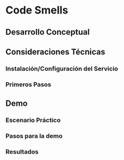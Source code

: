 # Code Smells
## Desarrollo Conceptual
## Consideraciones Técnicas
### Instalación/Configuración del Servicio
### Primeros Pasos
## Demo
### Escenario Práctico
### Pasos para la demo
### Resultados